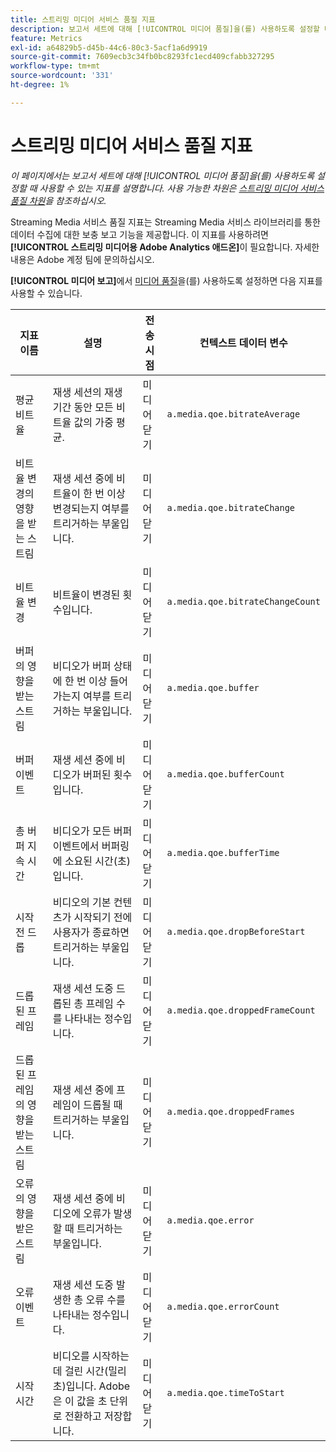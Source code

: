 ```yaml
---
title: 스트리밍 미디어 서비스 품질 지표
description: 보고서 세트에 대해 [!UICONTROL 미디어 품질]을(를) 사용하도록 설정할 때 사용 가능한 지표입니다.
feature: Metrics
exl-id: a64829b5-d45b-44c6-80c3-5acf1a6d9919
source-git-commit: 7609ecb3c34fb0bc8293fc1ecd409cfabb327295
workflow-type: tm+mt
source-wordcount: '331'
ht-degree: 1%

---
```


# 스트리밍 미디어 서비스 품질 지표

*이 페이지에서는 보고서 세트에 대해 [!UICONTROL 미디어 품질]을(를) 사용하도록 설정할 때 사용할 수 있는 지표를 설명합니다. 사용 가능한 차원은 [스트리밍 미디어 서비스 품질 차원](../dimensions/sm-quality.md)을 참조하십시오.*

Streaming Media 서비스 품질 지표는 Streaming Media 서비스 라이브러리를 통한 데이터 수집에 대한 보충 보고 기능을 제공합니다. 이 지표를 사용하려면 **[!UICONTROL 스트리밍 미디어용 Adobe Analytics 애드온]**&#x200B;이 필요합니다. 자세한 내용은 Adobe 계정 팀에 문의하십시오.

**[!UICONTROL 미디어 보고]**&#x200B;에서 [미디어 품질](/help/admin/admin/c-manage-report-suites/c-edit-report-suites/media-management.md)을(를) 사용하도록 설정하면 다음 지표를 사용할 수 있습니다.

| 지표 이름 | 설명 | 전송 시점 | 컨텍스트 데이터 변수 |
| --- | --- | --- | --- |
| 평균 비트율 | 재생 세션의 재생 기간 동안 모든 비트율 값의 가중 평균. | 미디어 닫기 | `a.media.qoe.bitrateAverage` |
| 비트율 변경의 영향을 받는 스트림 | 재생 세션 중에 비트율이 한 번 이상 변경되는지 여부를 트리거하는 부울입니다. | 미디어 닫기 | `a.media.qoe.bitrateChange` |
| 비트율 변경 | 비트율이 변경된 횟수입니다. | 미디어 닫기 | `a.media.qoe.bitrateChangeCount` |
| 버퍼의 영향을 받는 스트림 | 비디오가 버퍼 상태에 한 번 이상 들어가는지 여부를 트리거하는 부울입니다. | 미디어 닫기 | `a.media.qoe.buffer` |
| 버퍼 이벤트 | 재생 세션 중에 비디오가 버퍼된 횟수입니다. | 미디어 닫기 | `a.media.qoe.bufferCount` |
| 총 버퍼 지속 시간 | 비디오가 모든 버퍼 이벤트에서 버퍼링에 소요된 시간(초)입니다. | 미디어 닫기 | `a.media.qoe.bufferTime` |
| 시작 전 드롭 | 비디오의 기본 컨텐츠가 시작되기 전에 사용자가 종료하면 트리거하는 부울입니다. | 미디어 닫기 | `a.media.qoe.dropBeforeStart` |
| 드롭된 프레임 | 재생 세션 도중 드롭된 총 프레임 수를 나타내는 정수입니다. | 미디어 닫기 | `a.media.qoe.droppedFrameCount` |
| 드롭된 프레임의 영향을 받는 스트림 | 재생 세션 중에 프레임이 드롭될 때 트리거하는 부울입니다. | 미디어 닫기 | `a.media.qoe.droppedFrames` |
| 오류의 영향을 받은 스트림 | 재생 세션 중에 비디오에 오류가 발생할 때 트리거하는 부울입니다. | 미디어 닫기 | `a.media.qoe.error` |
| 오류 이벤트 | 재생 세션 도중 발생한 총 오류 수를 나타내는 정수입니다. | 미디어 닫기 | `a.media.qoe.errorCount` |
| 시작 시간 | 비디오를 시작하는 데 걸린 시간(밀리초)입니다. Adobe은 이 값을 초 단위로 전환하고 저장합니다. | 미디어 닫기 | `a.media.qoe.timeToStart` |
